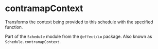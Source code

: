 # contramapContext

Transforms the context being provided to this schedule with the
specified function.

Part of the `Schedule` module from the `@effect/io` package. Also known as `Schedule.contramapContext`.
